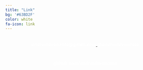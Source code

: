 ```yaml
---
title: "Link"
bg: '#63BD2F'
color: white
fa-icon: link
---
```


<div style="text-align: center">

<a href="mailto:androidavanzato@gmail.com" target="_blank">
<div class="sectiondivider faicon" style="color: #FFF;position: relative;top: 0px;left: 0px;margin-left: 0px;display: inline-block;">
  <span class="fa-stack">
    <i class="fa fa-envelope-o fa-stack-1x"></i>
  </span>
  <h5 class="icon-title" style="font-size: 14px;">androidavanzato@gmail.com</h5>
</div>
</a>

<a href="https://twitter.com/#!/androidavanzato" target="_blank">
<div class="sectiondivider faicon" style="color: #FFF;position: relative;top: 0px;left: 0px;margin-left: 0px;display: inline-block;">
  <span class="fa-stack">
    <i class="fa fa-twitter fa-stack-1x"></i>
  </span>
  <h5 class="icon-title" style="font-size: 14px;">@androidavanzato</h5>
</div>
</a>

<a href="https://github.com/androidavanzato" target="_blank">
<div class="sectiondivider faicon" style="color: #FFF;position: relative;top: 0px;left: 0px;margin-left: 0px;display: inline-block;">
  <span class="fa-stack">
    <i class="fa fa-github fa-stack-1x"></i>
  </span>
  <h5 class="icon-title" style="font-size: 14px;">github.com/androidavanzato</h5>
</div>
</a>

</div>
